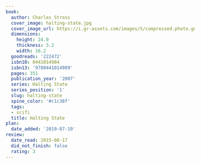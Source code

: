 ```yaml
---
book:
  author: Charles Stross
  cover_image: halting-state.jpg
  cover_image_url: https://i.gr-assets.com/images/S/compressed.photo.goodreads.com/books/1442097389l/222472._SY475_.jpg
  dimensions:
    height: 24.0
    thickness: 3.2
    width: 16.2
  goodreads: '222472'
  isbn10: 0441014984
  isbn13: '9780441014989'
  pages: 351
  publication_year: '2007'
  series: Halting State
  series_position: '1'
  slug: halting-state
  spine_color: '#c1c38f'
  tags:
  - scifi
  title: Halting State
plan:
  date_added: '2019-07-19'
review:
  date_read: 2015-08-17
  did_not_finish: false
  rating: 3
---
```


